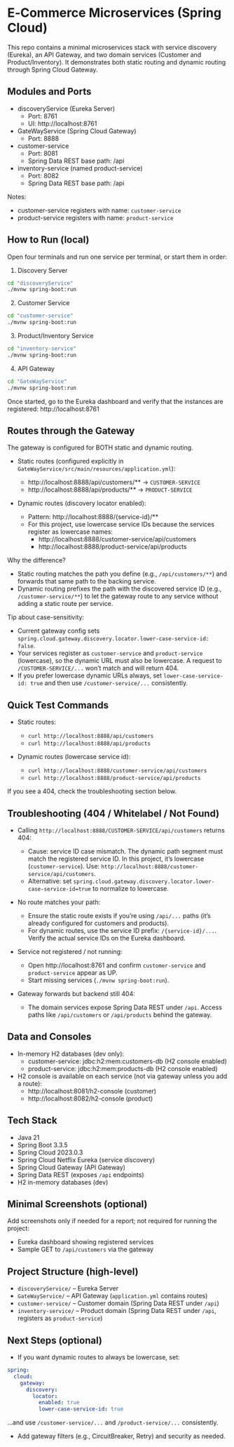 # E‑Commerce Microservices (Spring Cloud)

This repo contains a minimal microservices stack with service discovery (Eureka), an API Gateway, and two domain services (Customer and Product/Inventory). It demonstrates both static routing and dynamic routing through Spring Cloud Gateway.

## Modules and Ports

- discoveryService (Eureka Server)
  - Port: 8761
  - UI: http://localhost:8761
- GateWayService (Spring Cloud Gateway)
  - Port: 8888
- customer-service
  - Port: 8081
  - Spring Data REST base path: /api
- inventory-service (named product-service)
  - Port: 8082
  - Spring Data REST base path: /api

Notes:
- customer-service registers with name: `customer-service`
- product-service registers with name: `product-service`

## How to Run (local)

Open four terminals and run one service per terminal, or start them in order:

1) Discovery Server

```bash
cd "discoveryService"
./mvnw spring-boot:run
```

2) Customer Service

```bash
cd "customer-service"
./mvnw spring-boot:run
```

3) Product/Inventory Service

```bash
cd "inventory-service"
./mvnw spring-boot:run
```

4) API Gateway

```bash
cd "GateWayService"
./mvnw spring-boot:run
```

Once started, go to the Eureka dashboard and verify that the instances are registered: http://localhost:8761

## Routes through the Gateway

The gateway is configured for BOTH static and dynamic routing.

- Static routes (configured explicitly in `GateWayService/src/main/resources/application.yml`):
  - http://localhost:8888/api/customers/**  → `CUSTOMER-SERVICE`
  - http://localhost:8888/api/products/**   → `PRODUCT-SERVICE`

- Dynamic routes (discovery locator enabled):
  - Pattern: http://localhost:8888/{service-id}/**
  - For this project, use lowercase service IDs because the services register as lowercase names:
    - http://localhost:8888/customer-service/api/customers
    - http://localhost:8888/product-service/api/products

Why the difference?
- Static routing matches the path you define (e.g., `/api/customers/**`) and forwards that same path to the backing service.
- Dynamic routing prefixes the path with the discovered service ID (e.g., `/customer-service/**`) to let the gateway route to any service without adding a static route per service.

Tip about case-sensitivity:
- Current gateway config sets `spring.cloud.gateway.discovery.locator.lower-case-service-id: false`.
- Your services register as `customer-service` and `product-service` (lowercase), so the dynamic URL must also be lowercase. A request to `/CUSTOMER-SERVICE/...` won’t match and will return 404.
- If you prefer lowercase dynamic URLs always, set `lower-case-service-id: true` and then use `/customer-service/...` consistently.

## Quick Test Commands

- Static routes:
  - `curl http://localhost:8888/api/customers`
  - `curl http://localhost:8888/api/products`

- Dynamic routes (lowercase service id):
  - `curl http://localhost:8888/customer-service/api/customers`
  - `curl http://localhost:8888/product-service/api/products`

If you see a 404, check the troubleshooting section below.

## Troubleshooting (404 / Whitelabel / Not Found)

- Calling `http://localhost:8888/CUSTOMER-SERVICE/api/customers` returns 404:
  - Cause: service ID case mismatch. The dynamic path segment must match the registered service ID. In this project, it’s lowercase (`customer-service`). Use: `http://localhost:8888/customer-service/api/customers`.
  - Alternative: set `spring.cloud.gateway.discovery.locator.lower-case-service-id=true` to normalize to lowercase.

- No route matches your path:
  - Ensure the static route exists if you’re using `/api/...` paths (it’s already configured for customers and products).
  - For dynamic routes, use the service ID prefix: `/{service-id}/...`. Verify the actual service IDs on the Eureka dashboard.

- Service not registered / not running:
  - Open http://localhost:8761 and confirm `customer-service` and `product-service` appear as UP.
  - Start missing services (`./mvnw spring-boot:run`).

- Gateway forwards but backend still 404:
  - The domain services expose Spring Data REST under `/api`. Access paths like `/api/customers` or `/api/products` behind the gateway.

## Data and Consoles

- In-memory H2 databases (dev only):
  - customer-service: jdbc:h2:mem:customers-db (H2 console enabled)
  - product-service: jdbc:h2:mem:products-db (H2 console enabled)
- H2 console is available on each service (not via gateway unless you add a route):
  - http://localhost:8081/h2-console (customer)
  - http://localhost:8082/h2-console (product)

## Tech Stack

- Java 21
- Spring Boot 3.3.5
- Spring Cloud 2023.0.3
- Spring Cloud Netflix Eureka (service discovery)
- Spring Cloud Gateway (API Gateway)
- Spring Data REST (exposes `/api` endpoints)
- H2 in-memory databases (dev)

## Minimal Screenshots (optional)

Add screenshots only if needed for a report; not required for running the project:
- Eureka dashboard showing registered services
- Sample GET to `/api/customers` via the gateway

## Project Structure (high-level)

- `discoveryService/` – Eureka Server
- `GateWayService/` – API Gateway (`application.yml` contains routes)
- `customer-service/` – Customer domain (Spring Data REST under `/api`)
- `inventory-service/` – Product domain (Spring Data REST under `/api`, registers as `product-service`)

## Next Steps (optional)

- If you want dynamic routes to always be lowercase, set:

```yaml
spring:
  cloud:
    gateway:
      discovery:
        locator:
          enabled: true
          lower-case-service-id: true
```

…and use `/customer-service/...` and `/product-service/...` consistently.

- Add gateway filters (e.g., CircuitBreaker, Retry) and security as needed.

